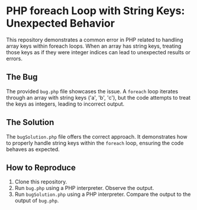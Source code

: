 # PHP foreach Loop with String Keys: Unexpected Behavior

This repository demonstrates a common error in PHP related to handling array keys within foreach loops.  When an array has string keys, treating those keys as if they were integer indices can lead to unexpected results or errors.

## The Bug

The provided `bug.php` file showcases the issue. A `foreach` loop iterates through an array with string keys ('a', 'b', 'c'), but the code attempts to treat the keys as integers, leading to incorrect output.

## The Solution

The `bugSolution.php` file offers the correct approach.  It demonstrates how to properly handle string keys within the `foreach` loop, ensuring the code behaves as expected.

## How to Reproduce

1. Clone this repository.
2. Run `bug.php` using a PHP interpreter. Observe the output.
3. Run `bugSolution.php` using a PHP interpreter. Compare the output to the output of `bug.php`.